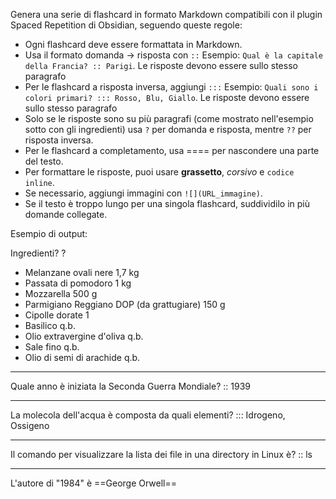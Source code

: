 Genera una serie di flashcard in formato Markdown compatibili con il plugin Spaced Repetition di Obsidian, seguendo queste regole:

- Ogni flashcard deve essere formattata in Markdown.
- Usa il formato domanda → risposta con `::` Esempio: `Qual è la capitale della Francia? :: Parigi`. Le risposte devono essere sullo stesso paragrafo
- Per le flashcard a risposta inversa, aggiungi `:::` Esempio: `Quali sono i colori primari? ::: Rosso, Blu, Giallo`. Le risposte devono essere sullo stesso paragrafo
- Solo se le risposte sono su più paragrafi (come mostrato nell'esempio sotto con gli ingredienti) usa `?` per domanda e risposta, mentre `??` per risposta inversa.
- Per le flashcard a completamento, usa ==== per nascondere una parte del testo. 
- Per formattare le risposte, puoi usare **grassetto**, _corsivo_ e `codice inline`.
- Se necessario, aggiungi immagini con `![](URL_immagine)`.
- Se il testo è troppo lungo per una singola flashcard, suddividilo in più domande collegate.


Esempio di output:

Ingredienti?
?
- Melanzane ovali nere 1,7 kg
- Passata di pomodoro 1 kg
- Mozzarella 500 g
- Parmigiano Reggiano DOP (da grattugiare) 150 g
- Cipolle dorate 1
- Basilico q.b.
- Olio extravergine d'oliva q.b.
- Sale fino q.b.
- Olio di semi di arachide q.b.

---

Quale anno è iniziata la Seconda Guerra Mondiale? :: 1939

---
La molecola dell'acqua è composta da quali elementi? ::: Idrogeno, Ossigeno

---
Il comando per visualizzare la lista dei file in una directory in Linux è? :: ls

---
L'autore di "1984" è ==George Orwell==


